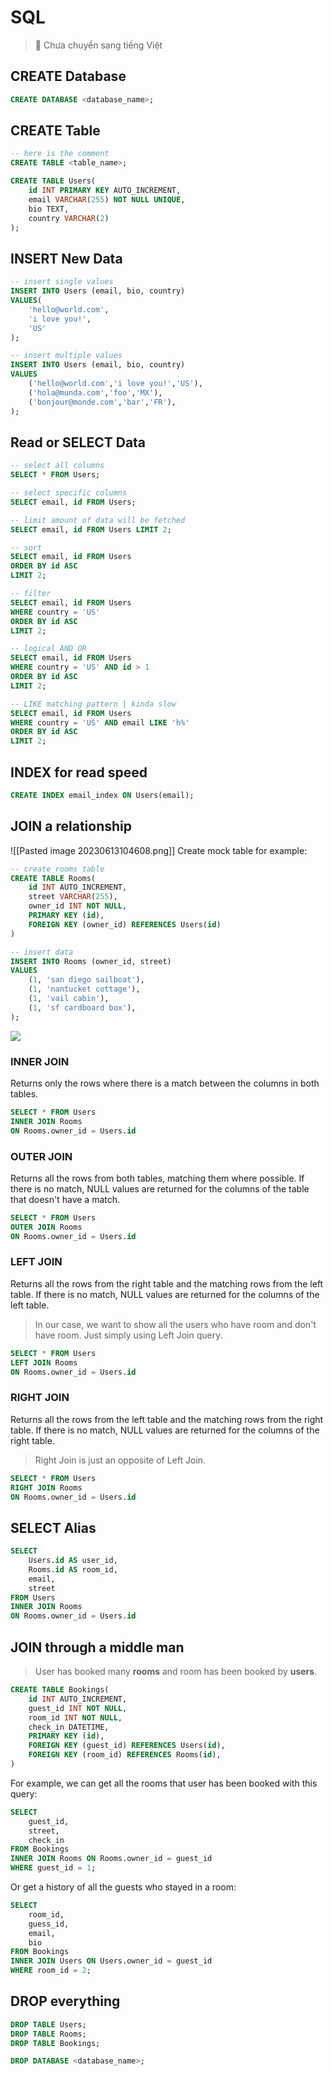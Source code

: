 # SQL

> 💬 Chưa chuyển sang tiếng Việt

## CREATE Database

```sql
CREATE DATABASE <database_name>;
```

## CREATE Table

```sql
-- here is the comment
CREATE TABLE <table_name>;

CREATE TABLE Users(
	id INT PRIMARY KEY AUTO_INCREMENT,
	email VARCHAR(255) NOT NULL UNIQUE,
	bio TEXT,
	country VARCHAR(2)
);
```

## INSERT New Data

```sql
-- insert single values
INSERT INTO Users (email, bio, country)
VALUES(
	'hello@world.com',
	'i love you!',
	'US'
);

-- insert multiple values
INSERT INTO Users (email, bio, country)
VALUES
	('hello@world.com','i love you!','US'),
	('hola@munda.com','foo','MX'),
	('bonjour@monde.com','bar','FR'),
);
```

## Read or SELECT Data

```sql
-- select all columns
SELECT * FROM Users;

-- select specific columns
SELECT email, id FROM Users;

-- limit amount of data will be fetched
SELECT email, id FROM Users LIMIT 2;

-- sort
SELECT email, id FROM Users
ORDER BY id ASC
LIMIT 2;

-- filter
SELECT email, id FROM Users
WHERE country = 'US'
ORDER BY id ASC
LIMIT 2;

-- logical AND OR
SELECT email, id FROM Users
WHERE country = 'US' AND id > 1
ORDER BY id ASC
LIMIT 2;

-- LIKE matching pattern | kinda slow
SELECT email, id FROM Users
WHERE country = 'US' AND email LIKE 'h%'
ORDER BY id ASC
LIMIT 2;
```

## INDEX for read speed

```sql
CREATE INDEX email_index ON Users(email);
```

## JOIN a relationship

![[Pasted image 20230613104608.png]]
Create mock table for example:

```sql
-- create rooms table
CREATE TABLE Rooms(
	id INT AUTO_INCREMENT,
	street VARCHAR(255),
	owner_id INT NOT NULL,
	PRIMARY KEY (id),
	FOREIGN KEY (owner_id) REFERENCES Users(id)
)

-- insert data
INSERT INTO Rooms (owner_id, street)
VALUES
	(1, 'san diego sailboat'),
	(1, 'nantucket cottage'),
	(1, 'vail cabin'),
	(1, 'sf cardboard box'),
);
```

![](/assets/sql.png)

### INNER JOIN

Returns only the rows where there is a match between the columns in both tables.

```sql
SELECT * FROM Users
INNER JOIN Rooms
ON Rooms.owner_id = Users.id
```

### OUTER JOIN

Returns all the rows from both tables, matching them where possible. If there is no match, NULL values are returned for the columns of the table that doesn't have a match.

```sql
SELECT * FROM Users
OUTER JOIN Rooms
ON Rooms.owner_id = Users.id
```

### LEFT JOIN

Returns all the rows from the right table and the matching rows from the left table. If there is no match, NULL values are returned for the columns of the left table.

> In our case, we want to show all the users who have room and don't have room. Just simply using Left Join query.

```sql
SELECT * FROM Users
LEFT JOIN Rooms
ON Rooms.owner_id = Users.id
```

### RIGHT JOIN

Returns all the rows from the left table and the matching rows from the right table. If there is no match, NULL values are returned for the columns of the right table.

> Right Join is just an opposite of Left Join.

```sql
SELECT * FROM Users
RIGHT JOIN Rooms
ON Rooms.owner_id = Users.id
```

## SELECT Alias

```sql
SELECT
	Users.id AS user_id,
	Rooms.id AS room_id,
	email,
	street
FROM Users
INNER JOIN Rooms
ON Rooms.owner_id = Users.id
```

## JOIN through a middle man

> User has booked many **rooms**
> and room has been booked by **users**.

```sql
CREATE TABLE Bookings(
	id INT AUTO_INCREMENT,
	guest_id INT NOT NULL,
	room_id INT NOT NULL,
	check_in DATETIME,
	PRIMARY KEY (id),
	FOREIGN KEY (guest_id) REFERENCES Users(id),
	FOREIGN KEY (room_id) REFERENCES Rooms(id),
)
```

For example, we can get all the rooms that user has been booked with this query:

```sql
SELECT
	guest_id,
	street,
	check_in
FROM Bookings
INNER JOIN Rooms ON Rooms.owner_id = guest_id
WHERE guest_id = 1;
```

Or get a history of all the guests who stayed in a room:

```sql
SELECT
	room_id,
	guess_id,
	email,
	bio
FROM Bookings
INNER JOIN Users ON Users.owner_id = guest_id
WHERE room_id = 2;
```

## DROP everything

```sql
DROP TABLE Users;
DROP TABLE Rooms;
DROP TABLE Bookings;

DROP DATABASE <database_name>;
```
